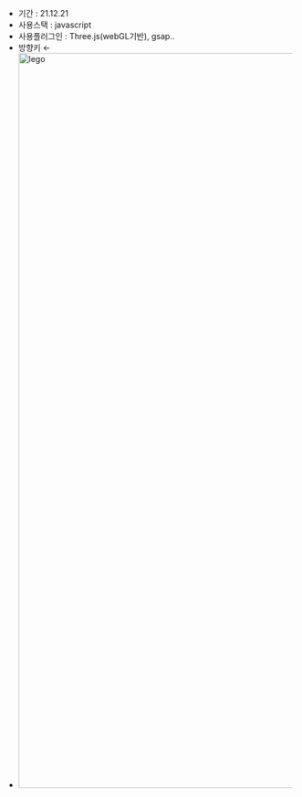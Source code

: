 <!-- # Click 👉 <a href="https://awesomeyelim.github.io/LEGOGAME/">LEGOGAME</a> -->
- 기간 : 21.12.21
- 사용스택 : javascript
- 사용플러그인 : Three.js(webGL기반), gsap..
- 방향키 ← 
- <img width="1288" alt="lego" src="https://user-images.githubusercontent.com/93499143/147209450-dd8c5c2c-9d87-4629-a48e-0cc1a0195d5c.png">
